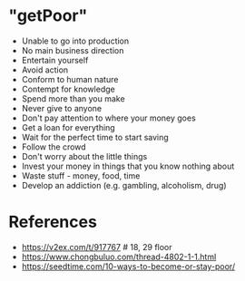 # "getPoor"
- Unable to go into production
- No main business direction
- Entertain yourself
- Avoid action
- Conform to human nature
- Contempt for knowledge
- Spend more than you make
- Never give to anyone
- Don't pay attention to where your money goes
- Get a loan for everything
- Wait for the perfect time to start saving
- Follow the crowd
- Don't worry about the little things
- Invest your money in things that you know nothing about
- Waste stuff - money, food, time
- Develop an addiction (e.g. gambling, alcoholism, drug)

# References
- https://v2ex.com/t/917767 # 18, 29 floor
- https://www.chongbuluo.com/thread-4802-1-1.html
- https://seedtime.com/10-ways-to-become-or-stay-poor/
